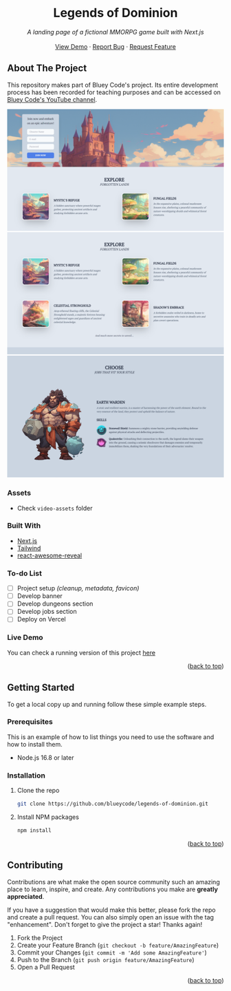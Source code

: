 <!-- Improved compatibility of back to top link: See: https://github.com/othneildrew/Best-README-Template/pull/73 -->
<a name="readme-top"></a>

<br />
<div align="center">
  <h1 align="center">Legends of Dominion</h1>

  <p align="center">
    <em>A landing page of a fictional MMORPG game built with Next.js</em>
    <br />
    <br />
    <a href="[change_here]">View Demo</a>
    ·
    <a href="https://github.com/blueycode/legends-of-dominion/issues">Report Bug</a>
    ·
    <a href="https://github.com/blueycode/legends-of-dominion/issues">Request Feature</a>
  </p>
</div>

<!-- ABOUT THE PROJECT -->
## About The Project


This repository makes part of Bluey Code's project. Its entire development process has been recorded for teaching purposes and can be accessed on <a href="https://www.youtube.com/@blueycode">Bluey Code's YouTube channel</a>.

![Project Overview](video-assets/overview1.png)
![Project Overview](video-assets/overview2.png)
![Project Overview](video-assets/overview3.png)

### Assets

* Check `video-assets` folder

### Built With

* [Next.js](https://nextjs.org/)
* [Tailwind](https://tailwindcss.com/)
* [react-awesome-reveal](https://www.npmjs.com/package/react-awesome-reveal)

### To-do List

- [ ] Project setup *(cleanup, metadata, favicon)* 
- [ ] Develop banner
- [ ] Develop dungeons section
- [ ] Develop jobs section
- [ ] Deploy on Vercel

<!-- LIVE DEMO -->
### Live Demo

You can check a running version of this project <a href="[change_here]">here</a>

<p align="right">(<a href="#readme-top">back to top</a>)</p>

<!-- GETTING STARTED -->
## Getting Started

To get a local copy up and running follow these simple example steps.

### Prerequisites

This is an example of how to list things you need to use the software and how to install them.

* Node.js 16.8 or later

### Installation

1. Clone the repo
   ```sh
   git clone https://github.com/blueycode/legends-of-dominion.git
   ```
2. Install NPM packages
   ```sh
   npm install
   ```

<p align="right">(<a href="#readme-top">back to top</a>)</p>



<!-- CONTRIBUTING -->
## Contributing

Contributions are what make the open source community such an amazing place to learn, inspire, and create. Any contributions you make are **greatly appreciated**.

If you have a suggestion that would make this better, please fork the repo and create a pull request. You can also simply open an issue with the tag "enhancement".
Don't forget to give the project a star! Thanks again!

1. Fork the Project
2. Create your Feature Branch (`git checkout -b feature/AmazingFeature`)
3. Commit your Changes (`git commit -m 'Add some AmazingFeature'`)
4. Push to the Branch (`git push origin feature/AmazingFeature`)
5. Open a Pull Request

<p align="right">(<a href="#readme-top">back to top</a>)</p>
